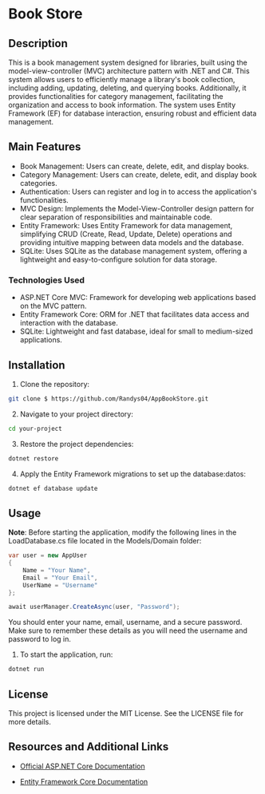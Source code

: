 # Book Store

## Description
This is a book management system designed for libraries, built using the model-view-controller (MVC) architecture pattern with .NET and C#. This system allows users to efficiently manage a library's book collection, including adding, updating, deleting, and querying books. Additionally, it provides functionalities for category management, facilitating the organization and access to book information. The system uses Entity Framework (EF) for database interaction, ensuring robust and efficient data management.

## Main Features
- Book Management: Users can create, delete, edit, and display books.
- Category Management: Users can create, delete, edit, and display book categories.
- Authentication: Users can register and log in to access the application's functionalities.
- MVC Design: Implements the Model-View-Controller design pattern for clear separation of responsibilities and maintainable code.
- Entity Framework: Uses Entity Framework for data management, simplifying CRUD (Create, Read, Update, Delete) operations and providing intuitive mapping between data models and the database.
- SQLite: Uses SQLite as the database management system, offering a lightweight and easy-to-configure solution for data storage.

### Technologies Used
- ASP.NET Core MVC: Framework for developing web applications based on the MVC pattern.
- Entity Framework Core: ORM for .NET that facilitates data access and interaction with the database.
- SQLite: Lightweight and fast database, ideal for small to medium-sized applications.

## Installation 

1. Clone the repository:
```bash
git clone $ https://github.com/Randys04/AppBookStore.git
```

2. Navigate to your project directory:
```bash
cd your-project
```

3. Restore the project dependencies:
```bash
dotnet restore
```

4. Apply the Entity Framework migrations to set up the database:datos:
```bash
dotnet ef database update
```

## Usage 

**Note**: Before starting the application, modify the following lines in the LoadDatabase.cs file located in the Models/Domain folder:

```csharp
var user = new AppUser
{
	Name = "Your Name",
	Email = "Your Email",
	UserName = "Username"
};

await userManager.CreateAsync(user, "Password");
```
You should enter your name, email, username, and a secure password. Make sure to remember these details as you will need the username and password to log in.

1. To start the application, run:

```bash
dotnet run
```

## License 
This project is licensed under the MIT License. See the LICENSE file for more details.

## Resources and Additional Links
- [Official ASP.NET Core Documentation](https://learn.microsoft.com/es-es/aspnet/core/?view=aspnetcore-5.0 "Documentación Oficial de ASP.NET Core")

- [Entity Framework Core Documentation](https://learn.microsoft.com/es-es/ef/core/ "Documentación de Entity Framework Core")